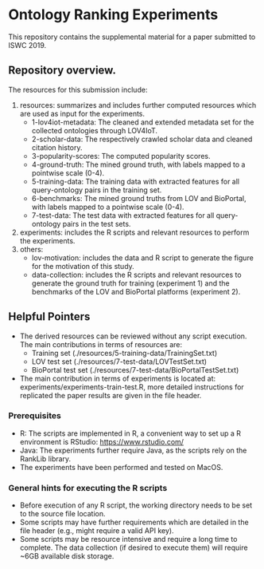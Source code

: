 # Ontology Ranking Experiments

This repository contains the supplemental material for a paper submitted to ISWC 2019.

## Repository overview.

The resources for this submission include:
1) resources: summarizes and includes further computed resources which are used as input for the experiments.
	- 1-lov4iot-metadata: The cleaned and extended metadata set for the collected ontologies through LOV4IoT.
	- 2-scholar-data: The respectively crawled scholar data and cleaned citation history.
	- 3-popularity-scores: The computed popularity scores.
	- 4-ground-truth: The mined ground truth, with labels mapped to a pointwise scale (0-4).
	- 5-training-data: The training data with extracted features for all query-ontology pairs in the training set.
	- 6-benchmarks: The mined ground truths from LOV and BioPortal, with labels mapped to a pointwise scale (0-4).
	- 7-test-data: The test data with extracted features for all query-ontology pairs in the test sets.
2) experiments: includes the R scripts and relevant resources to perform the experiments.
3) others:
	- lov-motivation: includes the data and R script to generate the figure for the motivation of this study.
	- data-collection: includes the R scripts and relevant resources to generate the ground truth for training (experiment 1) and the benchmarks of the LOV and BioPortal platforms (experiment 2).


## Helpful Pointers
- The derived resources can be reviewed without any script execution. The main contributions in terms of resources are:
	- Training set (./resources/5-training-data/TrainingSet.txt)
	- LOV test set (./resources/7-test-data/LOVTestSet.txt)
	- BioPortal test set (./resources/7-test-data/BioPortalTestSet.txt)
- The main contribution in terms of experiments is located at: experiments/experiments-train-test.R, more detailed instructions for replicated the paper results are given in the file header.


### Prerequisites
- R: The scripts are implemented in R, a convenient way to set up a R environment is RStudio: https://www.rstudio.com/
- Java: The experiments further require Java, as the scripts rely on the RankLib library.
- The experiments have been performed and tested on MacOS.

### General hints for executing the R scripts
- Before execution of any R script, the working directory needs to be set to the source file location.
- Some scripts may have further requirements which are detailed in the file header (e.g., might require a valid API key).
- Some scripts may be resource intensive and require a long time to complete. The data collection (if desired to execute them) will require ~6GB available disk storage.